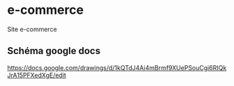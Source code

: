 # e-commerce
Site e-commerce

## Schéma google docs
https://docs.google.com/drawings/d/1kQTdJ4Ai4mBrmf9XUePSouCgi6RIQkJrA15PFXedXgE/edit
